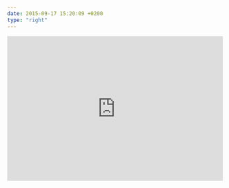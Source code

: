 ```yaml
---
date: 2015-09-17 15:20:09 +0200
type: "right"
---
```

<iframe src="https://www.facebook.com/plugins/post.php?href=https%3A%2F%2Fwww.facebook.com%2Fphoto.php%3Ffbid%3D920045261399739%26set%3Da.701530316584569.1073741829.100001828228976%26type%3D3&width=500" width="500" height="335" style="border:none;overflow:hidden" scrolling="no" frameborder="0" allowTransparency="true"></iframe>

